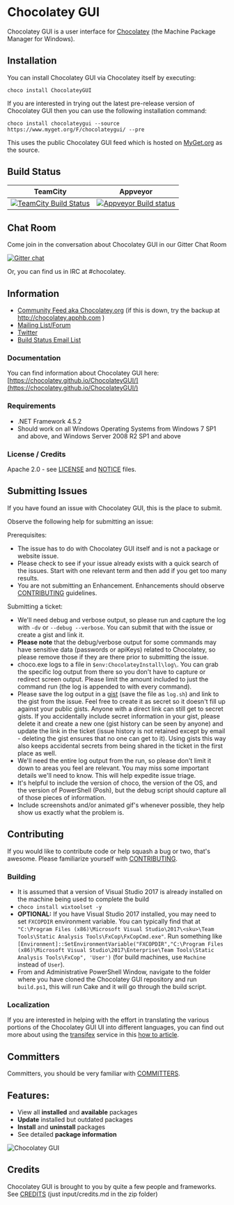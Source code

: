 # Chocolatey GUI

Chocolatey GUI is a user interface for [Chocolatey](http://chocolatey.org) (the Machine Package Manager for Windows).

## Installation

You can install Chocolatey GUI via Chocolatey itself by executing:

```choco install ChocolateyGUI```

If you are interested in trying out the latest pre-release version of Chocolatey GUI then you can use the following installation command:

```choco install chocolateygui --source https://www.myget.org/F/chocolateygui/ --pre```

This uses the public Chocolatey GUI feed which is hosted on [MyGet.org](https://www.myget.org) as the source.

## Build Status

TeamCity  | Appveyor
------------- | -------------
[![TeamCity Build Status](http://img.shields.io/teamcity/codebetter/bt613.svg)](http://teamcity.codebetter.com/viewType.html?buildTypeId=bt613) | [![Appveyor Build status](https://ci.appveyor.com/api/projects/status/t7p3ywv3msu5ahl7/branch/develop?svg=true)](https://ci.appveyor.com/project/chocolatey/chocolateygui/branch/develop)


## Chat Room

Come join in the conversation about Chocolatey GUI in our Gitter Chat Room

[![Gitter chat](https://badges.gitter.im/chocolatey/ChocolateyGUI.png)](https://gitter.im/chocolatey/ChocolateyGUI)

Or, you can find us in IRC at #chocolatey.

## Information

* [Community Feed aka Chocolatey.org](https://chocolatey.org) (if this is down, try the backup at <http://chocolatey.apphb.com> )
* [Mailing List/Forum](http://groups.google.com/group/chocolateygui)
* [Twitter](https://twitter.com/chocolateynuget)
* [Build Status Email List](http://groups.google.com/group/chocolatey-build-status)

### Documentation

You can find information about Chocolatey GUI here: [https://chocolatey.github.io/ChocolateyGUI/](https://chocolatey.github.io/ChocolateyGUI/)

### Requirements

* .NET Framework 4.5.2
* Should work on all Windows Operating Systems from Windows 7 SP1 and above, and Windows Server 2008 R2 SP1 and above

### License / Credits

Apache 2.0 - see [LICENSE](https://github.com/chocolatey/chocolateygui/blob/develop/LICENSE) and [NOTICE](https://github.com/chocolatey/chocolateygui/blob/develop/NOTICE) files.

## Submitting Issues

If you have found an issue with Chocolatey GUI, this is the place to submit.

Observe the following help for submitting an issue:

Prerequisites:

* The issue has to do with Chocolatey GUI itself and is not a package or website issue.
* Please check to see if your issue already exists with a quick search of the issues. Start with one relevant term and then add if you get too many results.
* You are not submitting an Enhancement. Enhancements should observe [CONTRIBUTING](https://github.com/chocolatey/chocolateygui/blob/develop/CONTRIBUTING.md) guidelines.

Submitting a ticket:

* We'll need debug and verbose output, so please run and capture the log with `-dv` or `--debug --verbose`. You can submit that with the issue or create a gist and link it.
* **Please note** that the debug/verbose output for some commands may have sensitive data (passwords or apiKeys) related to Chocolatey, so please remove those if they are there prior to submitting the issue.
* choco.exe logs to a file in `$env:ChocolateyInstall\log\`. You can grab the specific log output from there so you don't have to capture or redirect screen output. Please limit the amount included to just the command run (the log is appended to with every command).
* Please save the log output in a [gist](https://gist.github.com) (save the file as `log.sh`) and link to the gist from the issue. Feel free to create it as secret so it doesn't fill up against your public gists. Anyone with a direct link can still get to secret gists. If you accidentally include secret information in your gist, please delete it and create a new one (gist history can be seen by anyone) and update the link in the ticket (issue history is not retained except by email - deleting the gist ensures that no one can get to it). Using gists this way also keeps accidental secrets from being shared in the ticket in the first place as well.
* We'll need the entire log output from the run, so please don't limit it down to areas you feel are relevant. You may miss some important details we'll need to know. This will help expedite issue triage.
* It's helpful to include the version of choco, the version of the OS, and the version of PowerShell (Posh), but the debug script should capture all of those pieces of information.
* Include screenshots and/or animated gif's whenever possible, they help show us exactly what the problem is.

## Contributing

If you would like to contribute code or help squash a bug or two, that's awesome. Please familiarize yourself with [CONTRIBUTING](https://github.com/chocolatey/chocolateygui/blob/develop/CONTRIBUTING.md).

### Building

* It is assumed that a version of Visual Studio 2017 is already installed on the machine being used to complete the build
* `choco install wixtoolset -y`
* **OPTIONAL:** If you have Visual Studio 2017 installed, you may need to set `FXCOPDIR` environment variable. You can typically find that at `"C:\Program Files (x86)\Microsoft Visual Studio\2017\<sku>\Team Tools\Static Analysis Tools\FxCop\FxCopCmd.exe"`. Run something like `[Environment]::SetEnvironmentVariable("FXCOPDIR","C:\Program Files (x86)\Microsoft Visual Studio\2017\Enterprise\Team Tools\Static Analysis Tools\FxCop", 'User')` (for build machines, use `Machine` instead of `User`).
* From and Administrative PowerShell Window, navigate to the folder where you have cloned the Chocolatey GUI repository and run `build.ps1`, this will run Cake and it will go through the build script.

### Localization

If you are interested in helping with the effort in translating the various portions of the Chocolatey GUI UI into different languages, you can find out more about using the [transifex](https://www.transifex.com/) service in this [how to article](https://chocolatey.github.io/ChocolateyGUI/docs/localization).

## Committers

Committers, you should be very familiar with [COMMITTERS](https://github.com/chocolatey/chocolateygui/blob/develop/COMMITTERS.md).

## Features:

* View all **installed** and **available** packages
* **Update** installed but outdated packages
* **Install** and **uninstall** packages
* See detailed **package information**

![Chocolatey GUI](https://github.com/chocolatey/ChocolateyGUI/blob/10809890189206cece4b64ab038f33d11cf7b840/docs/Screenshots/Application_Loaded.png)

## Credits

Chocolatey GUI is brought to you by quite a few people and frameworks. See [CREDITS](https://github.com/chocolatey/chocolateygui/blob/develop/docs/input/credits.md) (just input/credits.md in the zip folder)
